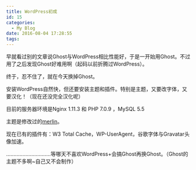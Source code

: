 ```yaml
---
title: WordPress初成
id: 15
categories:
  - My Blog
date: 2016-08-04 17:28:55
tags:
---
```


早就看过别的文章说Ghost与WordPress相比性能好，于是一开始用Ghost。不过用了之后发现Ghost好难用啊（起码以前折腾过WordPress）。

终于，忍不住了，就在今天换掉Ghost。

安装WordPress自然快，但还要安装主题和插件。特别是主题，又要改字体，又要汉化！（现在还没完全汉化呢）

目前的服务器环境是Nginx 1.11.3 和 PHP 7.0.9 ，MySQL 5.5

主题是修改过的[merlin](https://themezee.com/themes/merlin/?utm_source=theme-info&amp;utm_medium=textlink&amp;utm_campaign=merlin&amp;utm_content=theme-page)。

现在已有的插件有：W3 Total Cache，WP-UserAgent，谷歌字体与Gravatar头像加速。

…………………………等哪天不喜欢WordPress+会搞Ghost再换Ghost。（Ghost的主题不多啊~自己又不会制作）